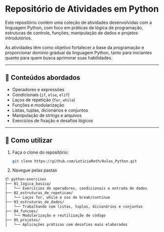 # Repositório de Atividades em Python

Este repositório contém uma coleção de atividades desenvolvidas com a linguagem Python, com foco em práticas de lógica de programação, estruturas de controle, funções, manipulação de dados e projetos introdutórios.

As atividades têm como objetivo fortalecer a base da programação e proporcionar domínio gradual da linguagem Python, tanto para iniciantes quanto para quem busca aprimorar suas habilidades.

---

## 🧠 Conteúdos abordados

- Operadores e expressões
- Condicionais (`if`, `else`, `elif`)
- Laços de repetição (`for`, `while`)
- Funções e modularização
- Listas, tuplas, dicionários e conjuntos
- Manipulação de strings e arquivos
- Exercícios de fixação e desafios lógicos

---

## 🚀 Como utilizar

1. Faça o clone do repositório:
   ```bash
   git clone https://github.com/LeticiaRoth/Aulas_Python.git
   
2. Navegue pelas pastas
```bash
📦 python-exercises
├── 01_logica_basica/
│   └── Exercícios de operadores, condicionais e entrada de dados
├── 02_estruturas_de_repeticao/
│   └── Laços for, while e uso de break/continue
├── 03_estruturas_de_dados/
│   └── Trabalhando com listas, tuplas, dicionários e conjuntos
├── 04_funcoes/
│   └── Modularização e reutilização de código
├── 05_projetos/
│   └── Aplicações práticas com desafios mais elaborados
